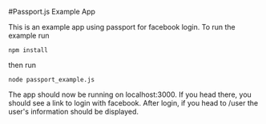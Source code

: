 #Passport.js Example App

This is an example app using passport for facebook login. To run the example run 
```
npm install
```
then run 
```
node passport_example.js
```
The app should now be running on localhost:3000. If you head there, you should see a link to login with facebook. After login, if you head to /user the user's information should be displayed. 